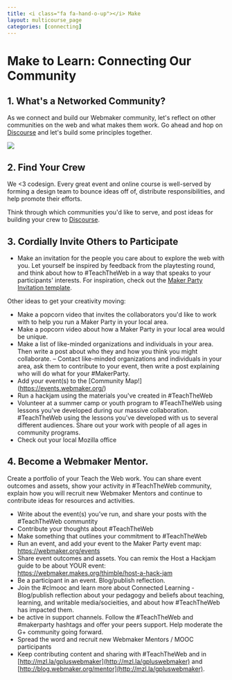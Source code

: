 ```yaml
---
title: <i class="fa fa-hand-o-up"></i> Make
layout: multicourse_page
categories: [connecting]
---
```



# Make to Learn: Connecting Our Community

## 1. What's a Networked Community? 

As we connect and build our Webmaker community, let's reflect on other communities on the web and what makes them work. Go ahead and hop on [Discourse](http://discourse.webmakerprototypes.org/t/whats-a-networked-community/101) and let's build some principles together.

<img src="https://cloud.githubusercontent.com/assets/1874003/2749933/d4441500-c838-11e3-9083-2689e605ff02.png">

## 2. Find Your Crew

We <3 codesign. Every great event and online course is well-served by forming a design team to bounce ideas off of, distribute responsibilities, and help promote their efforts.

Think through which communities you'd like to serve, and post ideas for building your crew to [Discourse](http://discourse.webmakerprototypes.org/t/finding-your-crew-forming-your-tiger-team/103).

## 3. Cordially Invite Others to Participate

- Make an invitation for the people you care about to explore the web with you. Let yourself be inspired by feedback from the playtesting round, and think about how to #TeachTheWeb in a way that speaks to your participants' interests. For inspiration, check out the [Maker Party Invitation template](https://webmaker.makes.org/thimble/maker-party-invitation).

Other ideas to get your creativity moving:

- Make a popcorn video that invites the collaborators you'd like to work with to help you run a Maker Party in your local area.
- Make a popcorn video about how a Maker Party in your local area would be unique.
- Make a list of like-minded organizations and individuals in your area. Then write a post about who they and how you think you might collaborate.
– Contact like-minded organizations and individuals in your area, ask them to contribute to your event, then write a post explaining who will do what for your #MakerParty.
- Add your event(s) to the [Community Map!] (https://events.webmaker.org/)
- Run a hackjam using the materials you've created in #TeachTheWeb
- Volunteer at a summer camp or youth program to #TeachTheWeb using lessons you've developed during our massive collaboration. #TeachTheWeb using the lessons you've developed with us to several different audiences. Share out your work with people of all ages in community programs.
- Check out your local Mozilla office

## 4. Become a Webmaker Mentor. 
Create a portfolio of your Teach the Web work. You can share event outcomes and assets, show your activity in #TeachTheWeb community, explain how you will recruit new Webmaker Mentors and continue to contribute ideas for resources and activities. 

- Write about the event(s) you’ve run, and share your posts with the #TeachTheWeb communtity
- Contribute your thoughts about #TeachTheWeb
- Make something that outlines your commitment to #TeachTheWeb
- Run an event, and add your event to the Maker Party event map: https://webmaker.org/events
- Share event outcomes and assets. You can remix the Host a Hackjam guide to be about YOUR event: https://webmaker.makes.org/thimble/host-a-hack-jam
- Be a participant in an event. Blog/publish reflection.
- Join the #clmooc and learn more about Connected Learning
-Blog/publish reflection about your pedagogy and beliefs about teaching, learning, and writable media/socieities, and about how #TeachTheWeb has impacted them.
- be active in support channels. Follow the #TeachTheWeb and #makerparty hashtags and offer your peers support. Help moderate the G+ community going forward.
- Spread the word and recruit new Webmaker Mentors / MOOC participants
- Keep contributing content and sharing with #TeachTheWeb and in [http://mzl.la/gpluswebmaker](http://mzl.la/gpluswebmaker) and [http://blog.webmaker.org/mentor](http://mzl.la/gpluswebmaker).


